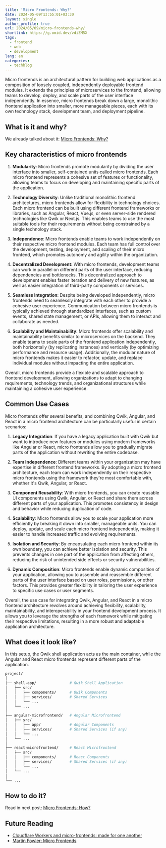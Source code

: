 ```yaml
---
title: 'Micro Frontends: Why?'
date: 2024-05-09T13:55:01+03:30
layout: single
author_profile: true
url: 2024/05/09/micro-frontends-why/
shortlink: https://g.omid.dev/vdiZM5X
tags:
  - frontend
  - web
  - development
lang: en
categories: 
  - techblog
---
```

Micro frontends is an architectural pattern for building web applications as a composition of loosely coupled, independently deployable frontend modules. It extends the principles of microservices to the frontend, allowing teams to develop, deploy, and scale parts of the user interface independently. In essence, micro frontends break down a large, monolithic frontend application into smaller, more manageable pieces, each with its own technology stack, development team, and deployment pipeline.

## What is it and why?

We already talked about it: [Micro Frontends: Why?](/2024/05/09/micro-frontends-why/)

## Key characteristics of micro frontends

1. **Modularity**: Micro frontends promote modularity by dividing the user interface into smaller, self-contained units called micro frontends. Each micro frontend represents a cohesive set of features or functionality, allowing teams to focus on developing and maintaining specific parts of the application.

2. **Technology Diversity**: Unlike traditional monolithic frontend architectures, micro frontends allow for flexibility in technology choices. Each micro frontend can be built using different frontend frameworks or libraries, such as Angular, React, Vue.js, or even server-side rendered technologies like Qwik or Next.js. This enables teams to use the most suitable tools for their requirements without being constrained by a single technology stack.

3. **Independence**: Micro frontends enable teams to work independently on their respective micro frontend modules. Each team has full control over the development, testing, deployment, and scaling of their micro frontend, which promotes autonomy and agility within the organization.

4. **Decentralized Development**: With micro frontends, development teams can work in parallel on different parts of the user interface, reducing dependencies and bottlenecks. This decentralized approach to development enables faster iteration and delivery of new features, as well as easier integration of third-party components or services.

5. **Seamless Integration**: Despite being developed independently, micro frontends need to seamlessly integrate with each other to provide a cohesive user experience. Communication between micro frontends is typically achieved through standardized interfaces, such as custom events, shared state management, or APIs, allowing them to interact and collaborate as needed.

6. **Scalability and Maintainability**: Micro frontends offer scalability and maintainability benefits similar to microservices on the backend. They enable teams to scale parts of the frontend application independently, both horizontally (by replicating instances) and vertically (by optimizing performance and resource usage). Additionally, the modular nature of micro frontends makes it easier to refactor, update, and replace individual modules without impacting the entire application.

Overall, micro frontends provide a flexible and scalable approach to frontend development, allowing organizations to adapt to changing requirements, technology trends, and organizational structures while maintaining a cohesive user experience.

## Common Use Cases

Micro frontends offer several benefits, and combining Qwik, Angular, and React in a micro frontend architecture can be particularly useful in certain scenarios:

1. **Legacy Integration**: If you have a legacy application built with Qwik but want to introduce new features or modules using modern frameworks like Angular or React, micro frontends allow you to gradually migrate parts of the application without rewriting the entire codebase.

2. **Team Independence**: Different teams within your organization may have expertise in different frontend frameworks. By adopting a micro frontend architecture, each team can work independently on their respective micro frontends using the framework they're most comfortable with, whether it's Qwik, Angular, or React.

3. **Component Reusability**: With micro frontends, you can create reusable UI components using Qwik, Angular, or React and share them across different parts of your application. This promotes consistency in design and behavior while reducing duplication of code.

4. **Scalability**: Micro frontends allow you to scale your application more efficiently by breaking it down into smaller, manageable units. You can deploy, update, and scale each micro frontend independently, making it easier to handle increased traffic and evolving requirements.

5. **Isolation and Security**: By encapsulating each micro frontend within its own boundary, you can achieve better isolation and security. This prevents changes in one part of the application from affecting others, reducing the risk of unintended side effects or security vulnerabilities.

6. **Dynamic Composition**: Micro frontends enable dynamic composition of your application, allowing you to assemble and reassemble different parts of the user interface based on user roles, permissions, or other factors. This provides greater flexibility in tailoring the user experience to specific use cases or user segments.

Overall, the use case for integrating Qwik, Angular, and React in a micro frontend architecture revolves around achieving flexibility, scalability, maintainability, and interoperability in your frontend development process. It allows you to leverage the strengths of each framework while mitigating their respective limitations, resulting in a more robust and adaptable application architecture.

## What does it look like?

In this setup, the Qwik shell application acts as the main container, while the Angular and React micro frontends represent different parts of the application.

```bash
project/
│
├── shell-app/               # Qwik Shell Application
│   ├── src/
│   │   ├── components/      # Qwik Components
│   │   ├── services/        # Shared Services
│   │   └── ...
│   └── ...
│
├── angular-microfrontend/   # Angular Microfrontend
│   ├── src/
│   │   ├── app/             # Angular Components
│   │   ├── services/        # Shared Services (if any)
│   │   └── ...
│   └── ...
│
├── react-microfrontend/     # React Microfrontend
│   ├── src/
│   │   ├── components/      # React Components
│   │   ├── services/        # Shared Services (if any)
│   │   └── ...
│   └── ...
│
└── ...
```

## How to do it?

Read in next post: [Micro Frontends: How?](/2024/05/09/micro-frontends-how/)

## Future Reading

- [Cloudflare Workers and micro-frontends: made for one another](https://blog.cloudflare.com/better-micro-frontends)
- [Martin Fowler: Micro Frontends](https://martinfowler.com/articles/micro-frontends.html)